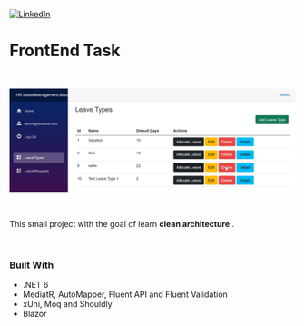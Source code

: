 [![LinkedIn][linkedin-shield]][linkedin-url]

# FrontEnd Task

<br />

<p align="center">
  <img src="https://github.com/marioagostinho/HR.LeaveManagement/blob/master/main.png" />
</p>

<br />

This small project with the goal of learn **clean architecture** .

<br />

### Built With

* .NET 6
* MediatR, AutoMapper, Fluent API and Fluent Validation
* xUni, Moq and Shouldly
* Blazor

<!-- VARS -->

[linkedin-shield]: https://img.shields.io/badge/-LinkedIn-black.svg?style=for-the-badge&logo=linkedin&colorB=0077b5
[linkedin-url]: https://www.linkedin.com/in/mario-agostinho-5b364912b/
